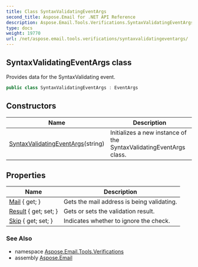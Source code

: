 ```yaml
---
title: Class SyntaxValidatingEventArgs
second_title: Aspose.Email for .NET API Reference
description: Aspose.Email.Tools.Verifications.SyntaxValidatingEventArgs class. Provides data for the SyntaxValidating event
type: docs
weight: 19770
url: /net/aspose.email.tools.verifications/syntaxvalidatingeventargs/
---
```

## SyntaxValidatingEventArgs class

Provides data for the SyntaxValidating event.

```csharp
public class SyntaxValidatingEventArgs : EventArgs
```

## Constructors

| Name | Description |
| --- | --- |
| [SyntaxValidatingEventArgs](syntaxvalidatingeventargs/)(string) | Initializes a new instance of the SyntaxValidatingEventArgs class. |

## Properties

| Name | Description |
| --- | --- |
| [Mail](../../aspose.email.tools.verifications/syntaxvalidatingeventargs/mail/) { get; } | Gets the mail address is being validating. |
| [Result](../../aspose.email.tools.verifications/syntaxvalidatingeventargs/result/) { get; set; } | Gets or sets the validation result. |
| [Skip](../../aspose.email.tools.verifications/syntaxvalidatingeventargs/skip/) { get; set; } | Indicates whether to ignore the check. |

### See Also

* namespace [Aspose.Email.Tools.Verifications](../../aspose.email.tools.verifications/)
* assembly [Aspose.Email](../../)


